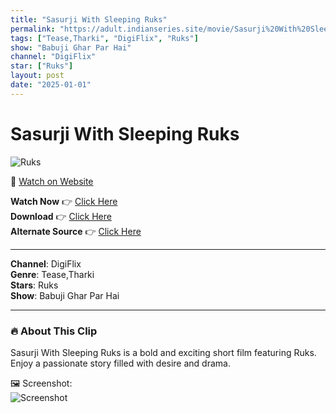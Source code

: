 ```yaml
---
title: "Sasurji With Sleeping Ruks"
permalink: "https://adult.indianseries.site/movie/Sasurji%20With%20Sleeping%20Ruks"
tags: ["Tease,Tharki", "DigiFlix", "Ruks"]
show: "Babuji Ghar Par Hai"
channel: "DigiFlix"
star: ["Ruks"]
layout: post
date: "2025-01-01"
---
```


# Sasurji With Sleeping Ruks

![Ruks](https://shorts.desisins.com/wp-content/uploads/2023/11/Ruks-With-Sasurji-Babuji-Ghar-Par-Hai-DigiMoviePlex-DesiSins.com_.jpg)

🔗 [Watch on Website](https://adult.indianseries.site/movie/Sasurji%20With%20Sleeping%20Ruks)

**Watch Now** 👉 [Click Here](https://adult.indianseries.site/movie/Sasurji%20With%20Sleeping%20Ruks)  
**Download** 👉 [Click Here](https://adult.indianseries.site/movie/Sasurji%20With%20Sleeping%20Ruks)  
**Alternate Source** 👉 [Click Here](https://adult.indianseries.site/movie/Sasurji%20With%20Sleeping%20Ruks)

---

**Channel**: DigiFlix  
**Genre**: Tease,Tharki  
**Stars**: Ruks  
**Show**: Babuji Ghar Par Hai

---

### 🔥 About This Clip

Sasurji With Sleeping Ruks is a bold and exciting short film featuring Ruks. Enjoy a passionate story filled with desire and drama.
 
🖼️ Screenshot:  
![Screenshot](https://shorts.desisins.com/wp-content/uploads/2023/11/Ruks-With-Sasurji-Babuji-Ghar-Par-Hai-DigiMoviePlex-DesiSins.com_.jpg)
